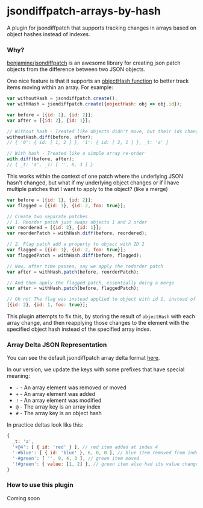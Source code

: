 # jsondiffpatch-arrays-by-hash

A plugin for jsondiffpatch that supports tracking changes in arrays based on object hashes instead of indexes.

### Why?

[benjamine/jsondiffpatch](https://github.com/benjamine/jsondiffpatch/commits/master) is an awesome library for creating json patch objects from the difference between two JSON objects.

One nice feature is that it supports an [objectHash function](https://github.com/benjamine/jsondiffpatch/blob/master/docs/arrays.md#an-object-hash) to better track items moving within an array. For example:

```js
var withoutHash = jsondiffpatch.create();
var withHash = jsondiffpatch.create({objectHash: obj => obj.id});

var before = [{id: 1}, {id: 2}];
var after = [{id: 2}, {id: 1}];

// Without hash - Treated like objects didn't move, but their ids changed
withoutHash.diff(before, after);
// { '0': { id: [ 1, 2 ] }, '1': { id: [ 2, 1 ] }, _t: 'a' }

// With hash - Treated like a simple array re-order
with.diff(before, after);
// { _t: 'a', _1: [ '', 0, 3 ] }
```

This works within the context of one patch where the underlying JSON hasn't changed, but what if my underlying object changes or if I have multiple patches that I want to apply to the object? (like a merge)

```js
var before = [{id: 1}, {id: 2}];
var flagged = [{id: 1}, {id: 2, foo: true}];

// Create two separate patches
// 1. Reorder patch just swaps objects 1 and 2 order
var reordered = [{id: 2}, {id: 1}];
var reorderPatch = withHash.diff(before, reordered);

// 2. Flag patch add a property to object with ID 2
var flagged = [{id: 1}, {id: 2, foo: true}];
var flaggedPatch = withHash.diff(before, flagged);

// Now, after time passes, say we apply the redorder patch
var after = withHash.patch(before, reorderPatch);

// And then apply the flagged patch, essentially doing a merge
var after = withHash.patch(before, flaggedPatch);

// Oh no! The flag was instead applied to object with id 1, instead of 2
[{id: 2}, {id: 1, foo: true}];
```

This plugin attempts to fix this, by storing the result of `objectHash` with each array change, and then reapplying those changes to the element with the specified object hash instead of the specified array index.

### Array Delta JSON Representation

You can see the default jsondiffpatch array delta format [here](https://github.com/benjamine/jsondiffpatch/blob/master/docs/arrays.md#representation).

In our version, we update the keys with some prefixes that have special meaning:

- `-` - An array element was removed or moved
- `+` - An array element was added
- `!` - An array element was modified
- `@` - The array key is an array index
- `#` - The array key is an object hash

In practice deltas look liks this:

```js
{
  _t: 'a',
  '+@4': [ { id: 'red' } ], // red item added at index 4
  '-#blue': [ { id: 'blue' }, 6, 0, 0 ], // blue item removed from index 6
  '-#green': [ '', 9, 4, 3 ], // green item moved
  '!#green': { value: [1, 2] }, // green item also had its value changed
}
```

### How to use this plugin

Coming soon
